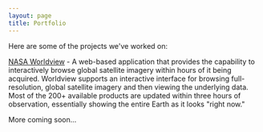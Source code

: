 ```yaml
---
layout: page
title: Portfolio
---
```


Here are some of the projects we've worked on:

<a href="https://worldview.nasa.gov/">NASA Worldview</a> - A web-based application that provides the capability to interactively browse global satellite imagery within hours of it being acquired. Worldview supports an interactive interface for browsing full-resolution, global satellite imagery and then viewing the underlying data. Most of the 200+ available products are updated within three hours of observation, essentially showing the entire Earth as it looks "right now."

More coming soon...
